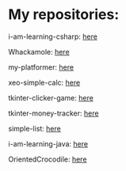 <html>
    <head>
        <link rel='stylesheet' type='text/css' href='./stylesheets/style.css'>
    </head>
    <body>
        <h1>My repositories: </h1>
        <p>i-am-learning-csharp: <a href='https://github.com/DisorientedCrocodile/i-am-learning-csharp'>here</a></p>
        <p>Whackamole: <a href='https://github.com/DisorientedCrocodile/WhackAMole'>here</a></p>
        <p>my-platformer: <a href='https://github.com/DisorientedCrocodile/my-platformer'>here</a></p>
        <p>xeo-simple-calc: <a href='https://github.com/DisorientedCrocodile/xeo-simple-calc'>here</a></p>
        <p>tkinter-clicker-game: <a href='https://github.com/DisorientedCrocodile/tkinter-clicker-game'>here</a></p>
        <p>tkinter-money-tracker: <a href='https://github.com/DisorientedCrocodile/tkinter-money-tracker'>here</a></p>
        <p>simple-list: <a href='https://github.com/DisorientedCrocodile/simple-list'>here</a></p>
        <p>i-am-learning-java: <a href='https://github.com/DisorientedCrocodile/i-am-learning-java'>here</a></p>
        <p>OrientedCrocodile: <a href='https://github.com/DisorientedCrocodile/OrientedCrocodile'>here</a></p>
    </body>
</html>
